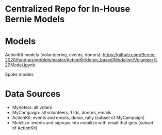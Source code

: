 # Centralized Repo for In-House Bernie Models

# Models

ActionKit models (volunteering, events, donors):
https://github.com/Bernie-2020/fundraising/blob/master/ActionKit/donor_based/Modeling/Volunteer%20Model.ipynb

Spoke models 

# Data Sources
* MyVoters: all voters 
* MyCampaign: all volunteers, 1 Ids, donors, emails 
* ActionKit: events and emails, donor, rally (subset of MyCampaign)
* Mobilize: events and signups into mobilize with email that gets (subset of ActionKit)



